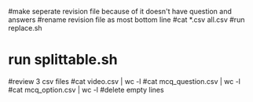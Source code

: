 #make seperate revision file because of it doesn't have question and answers
#rename revision file as most bottom line
#cat *.csv all.csv
#run replace.sh
# run splittable.sh
#review 3 csv files
#cat video.csv | wc -l
#cat mcq_question.csv | wc -l
#cat mcq_option.csv | wc -l
#delete empty lines

